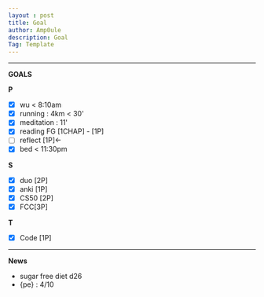 ```yaml
---
layout : post
title: Goal
author: Amp0ule
description: Goal
Tag: Template
---
```


****
**GOALS**

**P**

- [x] wu < 8:10am
- [x] running : 4km < 30' 
- [x] meditation : 11'
- [x] reading FG [1CHAP] - [1P]
- [ ] reflect [1P]<-
- [x] bed < 11:30pm

**S**

- [x] duo [2P]
- [x] anki [1P]
- [x] CS50 [2P]  
- [x] FCC[3P]

**T**

- [x] Code [1P]

***
**News**

- sugar free diet d26
- {pe} : 4/10



